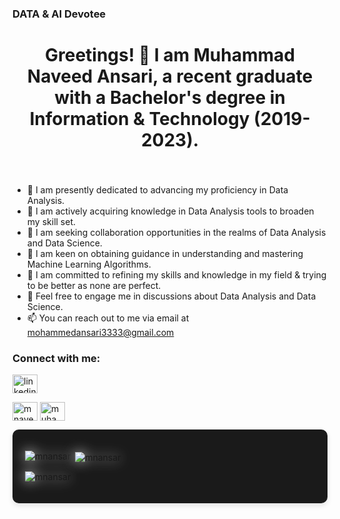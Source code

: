 ### DATA & AI Devotee

<!--
**MNAnsar/MNAnsar** is a ✨ _special_ ✨ repository because its `README.md` (this file) appears on your GitHub profile.

Here are some ideas to get you started:


-->
<h1 align="center">Greetings! 👋 I am Muhammad Naveed Ansari, a recent graduate with a Bachelor's degree in Information & Technology (2019-2023).</h1>
<h3 align="center"> 
 

</h3>
<br>

- 🔭 I am presently dedicated to advancing my proficiency in Data Analysis.
- 🌱 I am actively acquiring knowledge in Data Analysis tools to broaden my skill set.
- 👯 I am seeking collaboration opportunities in the realms of Data Analysis and Data Science.
- 🤔 I am keen on obtaining guidance in understanding and mastering Machine Learning Algorithms.
- 🚀 I am committed to refining my skills and knowledge in my field & trying to be better as none are perfect.
- 💬 Feel free to engage me in discussions about Data Analysis and Data Science.
- 📫 You can reach out to me via email at mohammedansari3333@gmail.com </br>
<h3 align="left">Connect with me:</h3>
<p align="left">
<a href="https://www.linkedin.com/in/mohammed-naveed-ansari-575584251/" target="blank">
  <img align="center" src="https://raw.githubusercontent.com/rahuldkjain/github-profile-readme-generator/master/src/images/icons/Social/linked-in-alt.svg" alt="linkedin.com/in/muhammad-naveed-ansari-575584251" height="30" width="40" />
</a>

<a href="https://kaggle.com/mnaveedansari" target="blank"><img align="center" src="https://raw.githubusercontent.com/rahuldkjain/github-profile-readme-generator/master/src/images/icons/Social/kaggle.svg" alt="mnaveedansari" height="30" width="40" /></a>
<a href="https://www.leetcode.com/muhammadnaveedansari" target="blank"><img align="center" src="https://raw.githubusercontent.com/rahuldkjain/github-profile-readme-generator/master/src/images/icons/Social/leet-code.svg" alt="muhammadnaveedansari" height="30" width="40" /></a>
</p>
<div style="background-color: #1a1a1a; padding: 20px; border-radius: 10px; box-shadow: 0 4px 8px rgba(0, 0, 0, 0.1);">
  <p><img align="left" src="https://github-readme-stats.vercel.app/api/top-langs?username=mnansar&show_icons=true&locale=en&layout=compact" alt="mnansar" style="filter: drop-shadow(0 0 10px rgba(255, 255, 255, 0.8));" /></p>

  <p>&nbsp;<img align="center" src="https://github-readme-stats.vercel.app/api?username=mnansar&show_icons=true&locale=en" alt="mnansar" style="filter: drop-shadow(0 0 10px rgba(255, 255, 255, 0.8));" /></p>

  <p><img align="center" src="https://github-readme-streak-stats.herokuapp.com/?user=mnansar&" alt="mnansar" style="filter: drop-shadow(0 0 10px rgba(255, 255, 255, 0.8));" /></p>
</div> 




